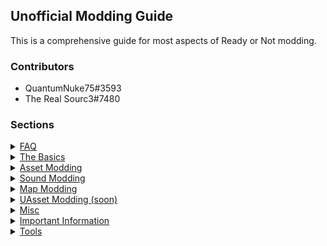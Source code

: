## Unofficial Modding Guide

This is a comprehensive guide for most aspects of Ready or Not modding.  

### Contributors 
- QuantumNuke75#3593
- The Real Sourc3#7480

### Sections
<details>
    <summary>
      <span><a href="faq.md">FAQ</a></span>
    </summary>
</details>

<details>
    <summary>
      <span><a href="thebasics.md">The Basics</a></span>
    </summary>
    <p>
        - Extracting Game Files <br>
        - Cooking Modifies Files <br>
        - Creating a PAK File  <br>
    </p>
</details>

<details>
    <summary>
      <span><a href="asset_modding/assetmodding.md">Asset Modding</a></span>
    </summary>
    <p>
        - Texture Replacement <br>
        - Skeletal Mesh Replacement <br>
        - Material Replacement   <br> 
    </p>
</details>

<details>
    <summary>
      <span><a href="sound_modding/soundmodding.md">Sound Modding</a></span>
    </summary>
    <p>
        - Voiceover Modding <br>
        - FMOD Modding   <br>  
    </p>
</details>

<details>
    <summary>
      <span><a href="map_modding/mapmodding.md">Map Modding</a></span>
    </summary>
    <p style="margin-left:10%; margin-right:10%;">    
        - Folder Structure <br>
        - Project Settings <br>
        - GameModes <br>
        - World Geometry <br>
        - Lighting <br>
        - World Generation + AI <br>
        - Adding Props <br>
        - Adding Doors <br>
        - Multiplayer <br>
        - Building and Cooking <br>
        - Materials <br>
        - Post Process and Visuals <br>
        - FMOD Sound Integration (WIP)   <br> 
    </p>
</details>

<details>
    <summary>
      <span><a href="uasset_modding/uassetmodding.md">UAsset Modding (soon)</a></span>
    </summary>
    <p>
        - Numerical/String Edits <br>
        - Adding Data   <br>
    </p>
</details>

<details>
    <summary>
      <span><a href="misc.md">Misc</a></span>
    </summary>
    <p>
        - Custom Map Loading <br>
        - Console Unlocking <br>
        - Easy AI Modding <br>
    </p>
</details>

<details>
    <summary>
      <span><a href="importantinformation.md">Important Information</a></span>
    </summary>
    <p>
        - Mod Installation <br>
        - Mod File Structure <br>
        - File Formats <br>
        - Example Mod <br>
        - Debugging   <br>
    </p>
</details>

<details>
    <summary>
      <span><a href="tools.md">Tools</a></span>
    </summary>
    <p>
        - UModel <br>
        - FModel <br> 
        - Universal Unreal Unlocker <br>
        - Blender PSK Plugin <br> 
        - FMOD Bank Tools <br>
    </p>
</details>


